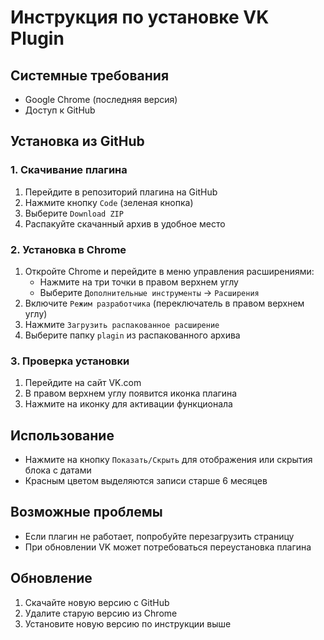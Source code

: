 # Инструкция по установке VK Plugin

## Системные требования
- Google Chrome (последняя версия)
- Доступ к GitHub

## Установка из GitHub

### 1. Скачивание плагина
1. Перейдите в репозиторий плагина на GitHub
2. Нажмите кнопку `Code` (зеленая кнопка)
3. Выберите `Download ZIP`
4. Распакуйте скачанный архив в удобное место

### 2. Установка в Chrome
1. Откройте Chrome и перейдите в меню управления расширениями:
   - Нажмите на три точки в правом верхнем углу
   - Выберите `Дополнительные инструменты` -> `Расширения`
2. Включите `Режим разработчика` (переключатель в правом верхнем углу)
3. Нажмите `Загрузить распакованное расширение`
4. Выберите папку `plagin` из распакованного архива

### 3. Проверка установки
1. Перейдите на сайт VK.com
2. В правом верхнем углу появится иконка плагина
3. Нажмите на иконку для активации функционала

## Использование
- Нажмите на кнопку `Показать/Скрыть` для отображения или скрытия блока с датами
- Красным цветом выделяются записи старше 6 месяцев

## Возможные проблемы
- Если плагин не работает, попробуйте перезагрузить страницу
- При обновлении VK может потребоваться переустановка плагина

## Обновление
1. Скачайте новую версию с GitHub
2. Удалите старую версию из Chrome
3. Установите новую версию по инструкции выше
